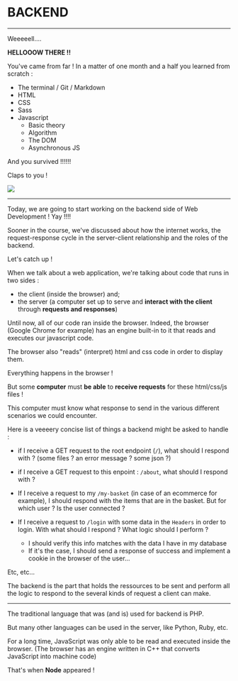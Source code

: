 # BACKEND

---

Weeeeell....

**HELLOOOW THERE !!**

You've came from far !
In a matter of one month and a half you learned from scratch :

- The terminal / Git / Markdown
- HTML
- CSS
- Sass
- Javascript
  - Basic theory
  - Algorithm
  - The DOM
  - Asynchronous JS

And you survived !!!!!!

Claps to you !

![](https://media.giphy.com/media/Z7DaJ3vjTBWsE/giphy.gif)

---

Today, we are going to start working on the backend side of Web Development ! Yay !!!!

Sooner in the course, we've discussed about how the internet works, the request-response cycle in the server-client relationship and the roles of the backend.

Let's catch up !

When we talk about a web application, we're talking about code that runs in two sides :

- the client (inside the browser) and;
- the server (a computer set up to serve and **interact with the client** through **requests and responses**)

Until now, all of our code ran inside the browser. Indeed, the browser (Google Chrome for example) has an engine built-in to it that reads and executes our javascript code.

The browser also "reads" (interpret) html and css code in order to display them.

Everything happens in the browser !

But some **computer** must **be able** to **receive requests** for these html/css/js files !

This computer must know what response to send in the various different scenarios we could encounter.

Here is a veeeery concise list of things a backend might be asked to handle :

- if I receive a GET request to the root endpoint (`/`), what should I respond with ? (some files ? an error message ? some json ?)

- if I receive a GET request to this enpoint : `/about`, what should I respond with ?

- If I receive a request to my `/my-basket` (in case of an ecommerce for example), I should respond with the items that are in the basket. But for which user ? Is the user connected ?

- If I receive a request to `/login` with some data in the `Headers` in order to login. With what should I respond ? What logic should I perform ?

  - I should verify this info matches with the data I have in my database
  - If it's the case, I should send a response of success and implement a cookie in the browser of the user...

Etc, etc...

The backend is the part that holds the ressources to be sent and perform all the logic to respond to the several kinds of request a client can make.

---

The traditional language that was (and is) used for backend is PHP.

But many other languages can be used in the server, like Python, Ruby, etc.

For a long time, JavaScript was only able to be read and executed inside the browser. (The browser has an engine written in C++ that converts JavaScript into machine code)

That's when **Node** appeared !
